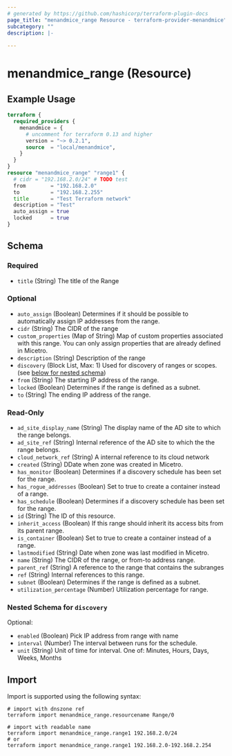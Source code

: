 ```yaml
---
# generated by https://github.com/hashicorp/terraform-plugin-docs
page_title: "menandmice_range Resource - terraform-provider-menandmice"
subcategory: ""
description: |-
  
---
```


# menandmice_range (Resource)



## Example Usage

```terraform
terraform {
  required_providers {
    menandmice = {
      # uncomment for terraform 0.13 and higher
      version = "~> 0.2.1",
      source  = "local/menandmice",
    }
  }
}
resource "menandmice_range" "range1" {
  # cidr = "192.168.2.0/24" # TODO test
  from        = "192.168.2.0"
  to          = "192.168.2.255"
  title       = "Test Terraform network"
  description = "Test"
  auto_assign = true
  locked      = true
}
```

<!-- schema generated by tfplugindocs -->
## Schema

### Required

- `title` (String) The title of the Range

### Optional

- `auto_assign` (Boolean) Determines if it should be possible to automatically assign IP addresses from the range.
- `cidr` (String) The CIDR of the range
- `custom_properties` (Map of String) Map of custom properties associated with this range. You can only assign properties that are already defined in Micetro.
- `description` (String) Description of the range
- `discovery` (Block List, Max: 1) Used for discovery of ranges or scopes. (see [below for nested schema](#nestedblock--discovery))
- `from` (String) The starting IP address of the range.
- `locked` (Boolean) Determines if the range is defined as a subnet.
- `to` (String) The ending IP address of the range.

### Read-Only

- `ad_site_display_name` (String) The display name of the AD site to which the range belongs.
- `ad_site_ref` (String) Internal reference of the AD site to which the the range belongs.
- `cloud_network_ref` (String) A internal reference to its cloud network
- `created` (String) DDate when zone was created in Micetro.
- `has_monitor` (Boolean) Determines if a discovery schedule has been set for the range.
- `has_rogue_addresses` (Boolean) Set to true to create a container instead of a range.
- `has_schedule` (Boolean) Determines if a discovery schedule has been set for the range.
- `id` (String) The ID of this resource.
- `inherit_access` (Boolean) If this range should inherit its access bits from its parent range.
- `is_container` (Boolean) Set to true to create a container instead of a range.
- `lastmodified` (String) Date when zone was last modified in Micetro.
- `name` (String) The CIDR of the range, or from-to address range.
- `parent_ref` (String) A reference to the range that contains the subranges
- `ref` (String) Internal references to this range.
- `subnet` (Boolean) Determines if the range is defined as a subnet.
- `utilization_percentage` (Number) Utilization percentage for range.

<a id="nestedblock--discovery"></a>
### Nested Schema for `discovery`

Optional:

- `enabled` (Boolean) Pick IP address from range with name
- `interval` (Number) The interval between runs for the schedule.
- `unit` (String) Unit of time for interval. One of: Minutes, Hours, Days, Weeks, Months

## Import

Import is supported using the following syntax:

```shell
# import with dnszone ref
terraform import menandmice_range.resourcename Range/0

# import with readable name
terraform import menandmice_range.range1 192.168.2.0/24
# or
terraform import menandmice_range.range1 192.168.2.0-192.168.2.254
```
